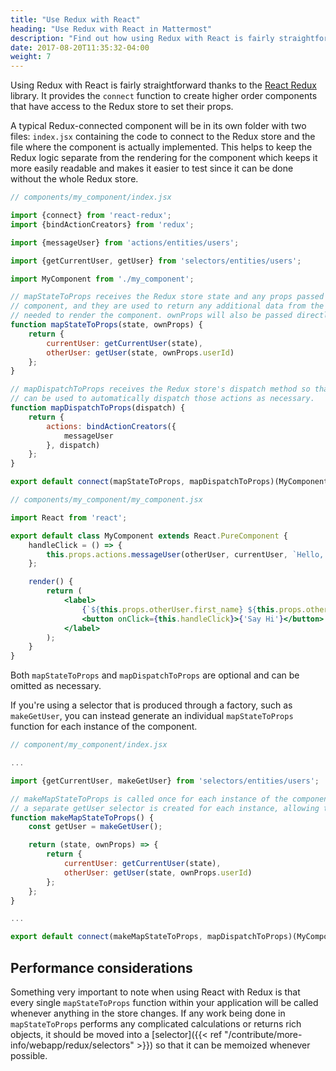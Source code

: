 ```yaml
---
title: "Use Redux with React"
heading: "Use Redux with React in Mattermost"
description: "Find out how using Redux with React is fairly straightforward thanks to the React Redux library."
date: 2017-08-20T11:35:32-04:00
weight: 7
---
```


Using Redux with React is fairly straightforward thanks to the [React Redux](https://github.com/reactjs/react-redux) library. It provides the `connect` function to create higher order components that have access to the Redux store to set their props.

A typical Redux-connected component will be in its own folder with two files: `index.jsx` containing the code to connect to the Redux store and the file where the component is actually implemented. This helps to keep the Redux logic separate from the rendering for the component which keeps it more easily readable and makes it easier to test since it can be done without the whole Redux store.

```jsx
// components/my_component/index.jsx

import {connect} from 'react-redux';
import {bindActionCreators} from 'redux';

import {messageUser} from 'actions/entities/users';

import {getCurrentUser, getUser} from 'selectors/entities/users';

import MyComponent from './my_component';

// mapStateToProps receives the Redux store state and any props passed into the connected
// component, and they are used to return any additional data from the Redux store that is
// needed to render the component. ownProps will also be passed directly to the component.
function mapStateToProps(state, ownProps) {
    return {
        currentUser: getCurrentUser(state),
        otherUser: getUser(state, ownProps.userId)
    };
}

// mapDispatchToProps receives the Redux store's dispatch method so that bindActionCreators
// can be used to automatically dispatch those actions as necessary.
function mapDispatchToProps(dispatch) {
    return {
        actions: bindActionCreators({
            messageUser
        }, dispatch)
    };
}

export default connect(mapStateToProps, mapDispatchToProps)(MyComponent);

// components/my_component/my_component.jsx

import React from 'react';

export default class MyComponent extends React.PureComponent {
    handleClick = () => {
        this.props.actions.messageUser(otherUser, currentUser, `Hello, ${this.props.otherUser.first_name}!`);
    };

    render() {
        return (
            <label>
                {`${this.props.otherUser.first_name} ${this.props.otherUser.last_name}: `}
                <button onClick={this.handleClick}>{'Say Hi'}</button>
            </label>
        );
    }
}
```

Both `mapStateToProps` and `mapDispatchToProps` are optional and can be omitted as necessary.

If you're using a selector that is produced through a factory, such as `makeGetUser`, you can instead generate an individual `mapStateToProps` function for each instance of the component.

```jsx
// component/my_component/index.jsx

...

import {getCurrentUser, makeGetUser} from 'selectors/entities/users';

// makeMapStateToProps is called once for each instance of the component on the page. Because of this
// a separate getUser selector is created for each instance, allowing them to be memoized separately.
function makeMapStateToProps() {
    const getUser = makeGetUser();

    return (state, ownProps) => {
        return {
            currentUser: getCurrentUser(state),
            otherUser: getUser(state, ownProps.userId)
        };
    };
}

...

export default connect(makeMapStateToProps, mapDispatchToProps)(MyComponent);
```

## Performance considerations

Something very important to note when using React with Redux is that every single `mapStateToProps` function within your application will be called whenever anything in the store changes. If any work being done in `mapStateToProps` performs any complicated calculations or returns rich objects, it should be moved into a [selector]({{< ref "/contribute/more-info/webapp/redux/selectors" >}}) so that it can be memoized whenever possible.
